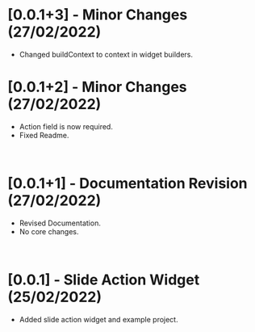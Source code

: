# [0.0.1+3] - Minor Changes (27/02/2022)

- Changed buildContext to context in widget builders.

# [0.0.1+2] - Minor Changes (27/02/2022)

- Action field is now required.
- Fixed Readme.

<br>

# [0.0.1+1] - Documentation Revision (27/02/2022)

- Revised Documentation.
- No core changes.

<br>

# [0.0.1] - Slide Action Widget (25/02/2022)

- Added slide action widget and example project.